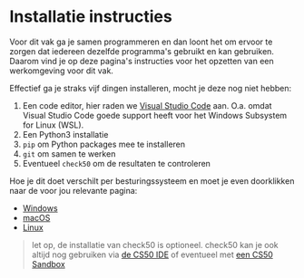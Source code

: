 # Installatie instructies

Voor dit vak ga je samen programmeren en dan loont het om ervoor te zorgen dat iedereen dezelfde programma's gebruikt en kan gebruiken. Daarom vind je op deze pagina's instructies voor het opzetten van een werkomgeving voor dit vak.

Effectief ga je straks vijf dingen installeren, mocht je deze nog niet hebben:

1. Een code editor, hier raden we [Visual Studio Code](https://code.visualstudio.com/) aan. O.a. omdat Visual Studio Code goede support heeft voor het Windows Subsystem for Linux (WSL).
1. Een Python3 installatie
1. `pip` om Python packages mee te installeren
1. `git` om samen te werken
1. Eventueel `check50` om de resultaten te controleren

Hoe je dit doet verschilt per besturingssysteem en moet je even doorklikken naar de voor jou relevante pagina:

- [Windows](/installatie/windows)
- [macOS](/installatie/macos)
- [Linux](/installatie/linux)

> let op, de installatie van check50 is optioneel. check50 kan je ook altijd nog gebruiken via [de CS50 IDE](https://ide.cs50.io) of eventueel met [een CS50 Sandbox](https://sandbox.cs50.io/)